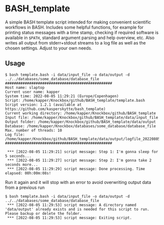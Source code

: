 # BASH_template
A simple BASH template script intended for making convenient scientific workflows in BASH. Includes some helpful functions, for example for printing status messages with a time stamp, checking if required software is available in `$PATH`, standard argument parsing and help overview, etc. Also writes all output from stderr+stdout streams to a log file as well as the chosen settings. Adjust to your own needs.

## Usage
```
$ bash template.bash -i data/input_file -o data/output -d ../../databases/some_database/database_file
#################################################
Host name: slaptop
Current user name: kapper
System time: 2022-08-05 11:29:21 (Europe/Copenhagen)
Script: /home/kapper/Knockbox/github/BASH_template/template.bash
Script version: 1.2.1 (available at https://github.com/kasperskytte/bash_template)
Current working directory: /home/kapper/Knockbox/github/BASH_template
Input file: /home/kapper/Knockbox/github/BASH_template/data/input_file
Output folder: /home/kapper/Knockbox/github/BASH_template/data/output
Database: /home/kapper/Knockbox/databases/some_database/database_file
Max. number of threads: 10
Log file: /home/kapper/Knockbox/github/BASH_template/data/output/logfile_20220805_112921.txt
#################################################

 *** [2022-08-05 11:29:21] script message: Step 1: I'm gonna sleep for 5 seconds...
 *** [2022-08-05 11:29:27] script message: Step 2: I'm gonna take 2 seconds more...
 *** [2022-08-05 11:29:29] script message: Done processing. Time elapsed: 00h:00m:08s!  
```

Run it again and it will stop with an error to avoid overwriting output data from a previous run
```
$ bash template.bash -i data/input_file -o data/output -d ../../databases/some_database/database_file
 *** [2022-08-05 11:29:53] script message: A directory named 'data/output' already exists and is needed for this script to run. Please backup or delete the folder.
 *** [2022-08-05 11:29:53] script message: Exiting script.
```
